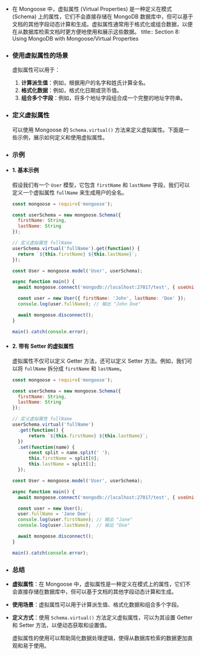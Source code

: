 - 在 Mongoose 中，虚拟属性 (Virtual Properties) 是一种定义在模式 (Schema) 上的属性，它们不会直接存储在 MongoDB 数据库中，但可以基于文档的其他字段动态计算和生成。虚拟属性通常用于格式化或组合数据，以便在从数据库检索文档时更方便地使用和展示这些数据。
  title:: Section 8: Using MongoDB with Mongoose/Virtual Properties
- ### 使用虚拟属性的场景
  虚拟属性可以用于：
  1. **计算派生值**：例如，根据用户的名字和姓氏计算全名。
  2. **格式化数据**：例如，格式化日期或货币值。
  3. **组合多个字段**：例如，将多个地址字段组合成一个完整的地址字符串。
- ### 定义虚拟属性
  可以使用 Mongoose 的 `Schema.virtual()` 方法来定义虚拟属性。下面是一些示例，展示如何定义和使用虚拟属性。
- ### 示例
- #### 1. 基本示例
  假设我们有一个 `User` 模型，它包含 `firstName` 和 `lastName` 字段，我们可以定义一个虚拟属性 `fullName` 来生成用户的全名。
  
  ```javascript
  const mongoose = require('mongoose');
  
  const userSchema = new mongoose.Schema({
    firstName: String,
    lastName: String
  });
  
  // 定义虚拟属性 fullName
  userSchema.virtual('fullName').get(function() {
    return `${this.firstName} ${this.lastName}`;
  });
  
  const User = mongoose.model('User', userSchema);
  
  async function main() {
    await mongoose.connect('mongodb://localhost:27017/test', { useUnifiedTopology: true, useNewUrlParser: true });
  
    const user = new User({ firstName: 'John', lastName: 'Doe' });
    console.log(user.fullName); // 输出 "John Doe"
  
    await mongoose.disconnect();
  }
  
  main().catch(console.error);
  ```
- #### 2. 带有 Setter 的虚拟属性
  虚拟属性不仅可以定义 Getter 方法，还可以定义 Setter 方法。例如，我们可以将 `fullName` 拆分成 `firstName` 和 `lastName`。
  
  ```javascript
  const mongoose = require('mongoose');
  
  const userSchema = new mongoose.Schema({
    firstName: String,
    lastName: String
  });
  
  // 定义虚拟属性 fullName
  userSchema.virtual('fullName')
    .get(function() {
        return `${this.firstName} ${this.lastName}`;
    })
    .set(function(name) {
        const split = name.split(' ');
        this.firstName = split[0];
        this.lastName = split[1];
    });
  
  const User = mongoose.model('User', userSchema);
  
  async function main() {
    await mongoose.connect('mongodb://localhost:27017/test', { useUnifiedTopology: true, useNewUrlParser: true });
  
    const user = new User();
    user.fullName = 'Jane Doe';
    console.log(user.firstName); // 输出 "Jane"
    console.log(user.lastName);  // 输出 "Doe"
  
    await mongoose.disconnect();
  }
  
  main().catch(console.error);
  ```
- ### 总结
- **虚拟属性**：在 Mongoose 中，虚拟属性是一种定义在模式上的属性，它们不会直接存储在数据库中，但可以基于文档的其他字段动态计算和生成。
- **使用场景**：虚拟属性可以用于计算派生值、格式化数据和组合多个字段。
- **定义方式**：使用 `Schema.virtual()` 方法定义虚拟属性，可以为其设置 Getter 和 Setter 方法，以便动态获取和设置值。
  
  虚拟属性的使用可以帮助简化数据处理逻辑，使得从数据库检索的数据更加直观和易于使用。